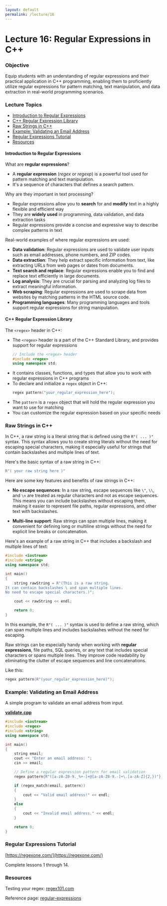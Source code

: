 ```yaml
---
layout: default
permalink: /lecture/16
---
```


# Lecture 16: Regular Expressions in C++

### Objective
Equip students with an understanding of regular expressions and their practical application in C++ programming, enabling them to proficiently utilize regular expressions for pattern matching, text manipulation, and data extraction in real-world programming scenarios.

### Lecture Topics

* [Introduction to Regular Expressions](#introduction)
* [C++ Regular Expression Library](#library)
* [Raw Strings in C++](#raw)
* [Example: Validating an Email Address](#email)
* [Regular Expressions Tutorial](#tutorial)
* [Resources](#resources)


#### Introduction to Regular Expressions <a class="anchor" id="introduction"></a>

What are __regular expressions__?

* A __regular expression__ (_regex_ or _regexp_) is a powerful tool used for pattern matching and text manipulation.
* It's a sequence of characters that defines a search pattern.

Why are they important in text processing?

* Regular expressions allow you to __search__ for and __modify__ text in a highly flexible and efficient way
* They are __widely used__ in programming, data validation, and data extraction tasks
* Regular expressions provide a concise and expressive way to describe complex patterns in text

Real-world examples of where regular expressions are used:

* __Data validation__: Regular expressions are used to validate user inputs such as email addresses, phone numbers, and ZIP codes.
* __Data extraction__: They help extract specific information from text, like extracting URLs from web pages or dates from documents.
* __Text search and replace__: Regular expressions enable you to find and replace text efficiently in large documents.
* __Log analysis__: They are crucial for parsing and analyzing log files to extract meaningful information.
* __Web scraping__: Regular expressions are used to scrape data from websites by matching patterns in the HTML source code.
* __Programming languages__: Many programming languages and tools support regular expressions for string manipulation.

#### C++ Regular Expression Library <a class="anchor" id="library"></a>

The `<regex>` header in C++:
* The `<regex>` header is a part of the C++ Standard Library, and provides support for regular expressions
    ```c++
    // Include the <regex> header
    #include <regex> 
    using namespace std;
    ```
* It contains classes, functions, and types that allow you to work with regular expressions in C++ programs
* To declare and initialize a `regex` object in C++:
    ```c++
    regex pattern("your_regular_expression_here");
    ```
* The `pattern` is a `regex` object that will hold the regular expression you want to use for matching
* You can customize the regular expression based on your specific needs

### Raw Strings in C++ <a class="anchor" id="raw"></a>

In C++, a raw string is a literal string that is defined using the `R"( ... )"` syntax. This syntax allows you to create string literals without the need for escaping special characters, making it especially useful for strings that contain backslashes and multiple lines of text.

Here's the basic syntax of a raw string in C++:

```c++
R"( your raw string here )"
```

Here are some key features and benefits of raw strings in C++:

* __No escape sequences__: In a raw string, escape sequences like `\"`, `\\`, and `\n` are treated as regular characters and not as escape sequences. This means you can include backslashes without escaping them, making it easier to represent file paths, regular expressions, and other text with backslashes.

* __Multi-line support__: Raw strings can span multiple lines, making it convenient for defining long or multiline strings without the need for explicit line breaks or concatenation.

Here's an example of a raw string in C++ that includes a backslash and multiple lines of text:

```c++
#include <iostream>
#include <string>
using namespace std;

int main() 
{
    string rawString = R"(This is a raw string.
It can contain backslashes \ and span multiple lines.
No need to escape special characters.)";

    cout << rawString << endl;

    return 0;
}
```
In this example, the `R"( ... )"` syntax is used to define a raw string, which can span multiple lines and includes backslashes without the need for escaping.

Raw strings can be especially handy when working with __regular expressions__, file paths, SQL queries, or any text that includes special characters or spans multiple lines. They improve code readability by eliminating the clutter of escape sequences and line concatenations.

Like this:
```c++
regex pattern(R"(your_regular_expression_here)");
```

### Example: Validating an Email Address <a class="anchor" id="email"></a>

A simple program to validate an email address from input. 

[__validate.cpp__](https://github.com/cmsc240-f23/code/blob/main/lecture14/validate.cpp)
```c++
#include <iostream>
#include <regex>
#include <string>
using namespace std;

int main() 
{
    string email;
    cout << "Enter an email address: ";
    cin >> email;

    // Define a regular expression pattern for email validation
    regex pattern{R"([a-zA-Z0-9._%+-]+@[a-zA-Z0-9.-]+\.[a-zA-Z]{2,})"};

    if (regex_match(email, pattern)) 
    {
        cout << "Valid email address!" << endl;
    } 
    else
    {
        cout << "Invalid email address." << endl;
    }

    return 0;
}
```

### Regular Expressions Tutorial <a class="anchor" id="tutorial"></a>

[https://regexone.com/](https://regexone.com/)

Complete lessons 1 through 14.

### Resources <a class="anchor" id="resources"></a>

Testing your regex: [regex101.com](https://regex101.com/)

Reference page:  [regular-expressions](https://cheatography.com/davechild/cheat-sheets/regular-expressions/)

